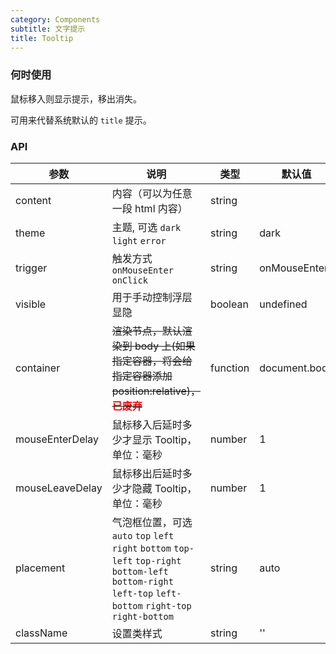 ```yaml
---
category: Components
subtitle: 文字提示
title: Tooltip
---
```


### 何时使用

鼠标移入则显示提示，移出消失。

可用来代替系统默认的 `title` 提示。

### API

| 参数            | 说明                                                                                                                                                          | 类型     | 默认值        |
| --------------- | ------------------------------------------------------------------------------------------------------------------------------------------------------------- | -------- | ------------- |
| content         | 内容（可以为任意一段 html 内容）                                                                                                                              | string   |               |
| theme           | 主题, 可选 `dark` `light` `error`                                                                                                                             | string   | dark          |
| trigger         | 触发方式 `onMouseEnter` `onClick`                                                                                                                                                     | string   | onMouseEnter         |
| visible         | 用于手动控制浮层显隐                                                                                                                                          | boolean  | undefined             |
| container       | <del>渲染节点，默认渲染到 body 上(如果指定容器，将会给指定容器添加 position:relative)，<b style="color: red">已废弃</b></del>                                                             | function | document.body |
| mouseEnterDelay | 鼠标移入后延时多少才显示 Tooltip，单位：毫秒                                                                                                                  | number   | 1             |
| mouseLeaveDelay | 鼠标移出后延时多少才隐藏 Tooltip，单位：毫秒                                                                                                                  | number   | 1             |
| placement       | 气泡框位置，可选 `auto` `top` `left` `right` `bottom` `top-left` `top-right` `bottom-left` `bottom-right` `left-top` `left-bottom` `right-top` `right-bottom` | string   | auto          |
| className       | 设置类样式                                                                                                                           | string   | ''            |
